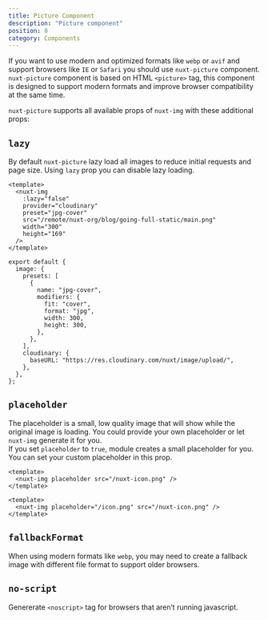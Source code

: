 ```yaml
---
title: Picture Component
description: "Picture component"
position: 8
category: Components
---
```


If you want to use modern and optimized formats like `webp` or `avif` and support browsers like `IE` or `Safari` you should use `nuxt-picture` component. `nuxt-picture` component is based on HTML `<picture>` tag, this component is designed to support modern formats and improve browser compatibility at the same time.

`nuxt-picture` supports all available props of `nuxt-img` with these additional props:

## `lazy`

By default `nuxt-picture` lazy load all images to reduce initial requests and page size. Using `lazy` prop you can disable lazy loading.

<code-group>
  <code-block label="index.vue" active>

```vue{}[index.vue]
<template>
  <nuxt-img
    :lazy="false"
    provider="cloudinary"
    preset="jpg-cover"
    src="/remote/nuxt-org/blog/going-full-static/main.png"
    width="300"
    height="169"
  />
</template>
```

  </code-block>
  <code-block label="nuxt.config.js">

```js{}[nuxt.config.js]
export default {
  image: {
    presets: [
      {
        name: "jpg-cover",
        modifiers: {
          fit: "cover",
          format: "jpg",
          width: 300,
          height: 300,
        },
      },
    ],
    cloudinary: {
      baseURL: "https://res.cloudinary.com/nuxt/image/upload/",
    },
  },
};
```

  </code-block>
  <code-block label="Preview">

  <div class="text-center p-4 bg-gray-800 rounded-b-md">
    <nuxt-img lazy="false" provider="cloudinary" preset="jpg-cover" src="/remote/nuxt-org/blog/going-full-static/main.png" />
  </div>

  </code-block>
</code-group>

## `placeholder`

The placeholder is a small, low quality image that will show while the original image is loading. You could provide your own placeholder or let `nuxt-img` generate it for you.  
If you set `placeholder` to `true`, module creates a small placeholder for you. You can set your custom placeholder in this prop.

<code-group>
  <code-block label="Auto Generate" active>

```vue{}[index.vue]
<template>
  <nuxt-img placeholder src="/nuxt-icon.png" />
</template>
```

  </code-block>
  <code-block label="Custom Placeholder">

```vue{}[index.vue]
<template>
  <nuxt-img placeholder="/icon.png" src="/nuxt-icon.png" />
</template>
```

  </code-block>
  <code-block label="Preview">

  <div class="text-center p-4 bg-gray-800 rounded-b-md">
    <nuxt-img placeholder="/icon.png" src="/nuxt-icon.png"></nuxt-img>
  </div>

  </code-block>
</code-group>

## `fallbackFormat`

When using modern formats like `webp`, you may need to create a fallback image with different file format to support older browsers.

## `no-script`

Genererate `<noscript>` tag for browsers that aren’t running javascript.

